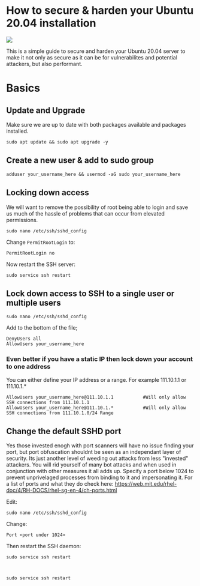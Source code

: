 #  How to secure & harden your Ubuntu 20.04 installation
![](https://img.shields.io/badge/Linux-Ubuntu-informational?style=flat&logo=<LOGO_NAME>&logoColor=white&color=2bbc8a)

This is a simple guide to secure and harden your Ubuntu 20.04 server to make it not only as secure as it can be for vulnerabilites and potential attackers, but also performant.

#   Basics

## Update and Upgrade

Make sure we are up to date with both packages available and packages installed.

    sudo apt update && sudo apt upgrade -y

##  Create a new user & add to sudo group

    adduser your_username_here && usermod -aG sudo your_username_here
    

##  Locking down access

We will want to remove the possibility of root being able to login and save us much of the hassle of problems that can occur from elevated permissions.

    sudo nano /etc/ssh/sshd_config

Change <code>PermitRootLogin</code> to:

    PermitRootLogin no

Now restart the SSH server:

    sudo service ssh restart

##  Lock down access to SSH to a single user or multiple users

    sudo nano /etc/ssh/sshd_config

Add to the bottom of the file;

    DenyUsers all
    AllowUsers your_username_here

### Even better if you have a static IP then lock down your account to one address

You can either define your IP address or a range. For example 111.10.1.1 or 111.10.1.*

    AllowUsers your_username_here@111.10.1.1           #Will only allow SSH connections from 111.10.1.1
    AllowUsers your_username_here@111.10.1.*           #Will only allow SSH connections from 111.10.1.0/24 Range

## Change the default SSHD port

Yes those invested enogh with port scanners will have no issue finding your port, but port obfuscation shouldnt be seen as an independant layer of security. Its just another level of weeding out attacks from less "invested" attackers. You will rid yourself of many bot attacks and when used in conjunction with other measures it all adds up. Specify a  port below 1024 to prevent unprivelaged processes from binding to it and impersonating it. For a list of ports and what they do check here: 
https://web.mit.edu/rhel-doc/4/RH-DOCS/rhel-sg-en-4/ch-ports.html

Edit:

    sudo nano /etc/ssh/sshd_config

Change:

    Port <port under 1024>

Then restart the SSH daemon:

    sudo service ssh restart

<pre><code class="bash">

sudo service ssh restart

</code></pre>
